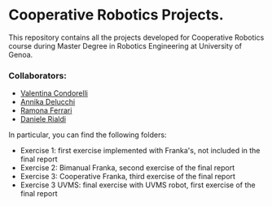 # Cooperative Robotics Projects.
This repository contains all the projects developed for Cooperative Robotics course during Master Degree in Robotics Engineering at University of Genoa. 
### Collaborators: 
- [Valentina Condorelli](https://github.com/Condorr001)
- [Annika Delucchi](https://github.com/annikadl)
- [Ramona Ferrari](https://github.com/ramonaferrarii)
- [Daniele Rialdi](https://github.com/danielerialdi)

In particular, you can find the following folders:
- Exercise 1: first exercise implemented with Franka's, not included in the final report
- Exercise 2: Bimanual Franka, second exercise of the final report
- Exercise 3: Cooperative Franka, third exercise of the final report
- Exercise 3 UVMS: final exercise with UVMS robot, first exercise of the final report
